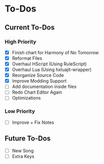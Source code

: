 # To-Dos
## Current To-Dos
### High Priority
* [X] Finish chart for Harmony of No Tomorrow
* [X] Reformat Files
* [X] Overhaul HScript (Using RuleScript)
* [X] Overhaul Lua (Using hxluajit-wrapper)
* [X] Reorganize Source Code
* [X] Improve Modding Support
* [ ] Add documentation inside files
* [ ] Redo Chart Editor Again
* [ ] Optimizations

### Low Priority
* [ ] Improve + Fix Notes

## Future To-Dos
* [ ] New Song
* [ ] Extra Keys